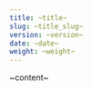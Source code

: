 ```yaml
---
title: ~title~
slug: ~title_slug~
version: ~version~
date: ~date~
weight: ~weight~
---
```


~content~
